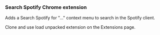 ### Search Spotify Chrome extension

Adds a Search Spotify for "..." context menu to search in the Spotify client.

Clone and use load unpacked extension on the Extensions page.

